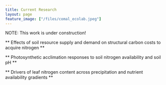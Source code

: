 ```yaml
---
title: Current Research
layout: page
feature_image: ["/files/comal_ecolab.jpeg"]
---
```

NOTE: This work is under construction!


** Effects of soil resource supply and demand on structural carbon costs to acquire nitrogen **


** Photosynthetic acclimation responses to soil nitrogen availability and soil pH **


** Drivers of leaf nitrogen content across precipitation and nutrient availability gradients **
